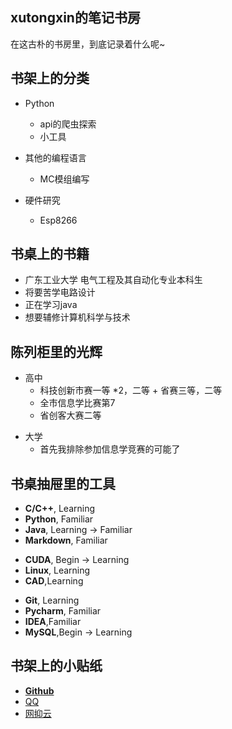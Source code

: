 <!-- .slide: data-background-image="https://i.loli.net/2020/08/18/HVKMeuCvlnOJUq6.jpg" , data-background-opacity="0.5"-->

## xutongxin的笔记书房

在这古朴的书房里，到底记录着什么呢~

<!-- slide -->
<!-- .slide: data-background-image="https://i.loli.net/2020/08/18/HVKMeuCvlnOJUq6.jpg" , data-background-opacity="0.5"-->


## 书架上的分类

<!-- slide vertical=true -->
<!-- .slide: data-background-image="https://i.loli.net/2020/08/18/HVKMeuCvlnOJUq6.jpg" , data-background-opacity="0.5"-->

- Python
  - api的爬虫探索
  - 小工具

- 其他的编程语言
  - MC模组编写

- 硬件研究
  - Esp8266
  

<!-- slide -->
<!-- .slide: data-background-image="https://i.loli.net/2020/09/14/NBHwtcFdXCjPkgf.jpg" , data-background-opacity="0.5"-->

## 书桌上的书籍

<!-- slide vertical=true -->
<!-- .slide: data-background-image="https://i.loli.net/2020/09/14/NBHwtcFdXCjPkgf.jpg" , data-background-opacity="0.5"-->

- 广东工业大学 电气工程及其自动化专业本科生
- 将要苦学电路设计
- 正在学习java
- 想要辅修计算机科学与技术

<!-- slide -->
<!-- .slide: data-background-image="https://i.loli.net/2020/08/18/1BKCyMV3tSqOhvg.jpg" , data-background-opacity="0.5"-->

## 陈列柜里的光辉

<!-- slide vertical=true -->
<!-- .slide: data-background-image="https://i.loli.net/2020/08/18/1BKCyMV3tSqOhvg.jpg" , data-background-opacity="0.5"-->

- 高中
  - 科技创新市赛一等 *2，二等 + 省赛三等，二等
  - 全市信息学比赛第7
  - 省创客大赛二等
  

<!-- slide vertical=true -->
<!-- .slide: data-background-image="https://i.loli.net/2020/08/18/1BKCyMV3tSqOhvg.jpg" , data-background-opacity="0.5"-->

- 大学
  - 首先我排除参加信息学竞赛的可能了 



<!-- slide -->
<!-- .slide: data-background-image="https://i.loli.net/2020/08/18/Z2OUmsbBciDp9r5.jpg" , data-background-opacity="0.5"-->

## 书桌抽屉里的工具

<!-- slide vertical=true -->
<!-- .slide: data-background-image="https://i.loli.net/2020/08/18/Z2OUmsbBciDp9r5.jpg" , data-background-opacity="0.5"-->

- **C/C++**, Learning
- **Python**, Familiar
- **Java**, Learning -> Familiar
- **Markdown**, Familiar

<!-- slide vertical=true -->
<!-- .slide: data-background-image="https://i.loli.net/2020/08/18/Z2OUmsbBciDp9r5.jpg" , data-background-opacity="0.5"-->

- **CUDA**, Begin -> Learning
- **Linux**, Learning
- **CAD**,Learning



<!-- slide vertical=true -->
<!-- .slide: data-background-image="https://i.loli.net/2020/08/18/Z2OUmsbBciDp9r5.jpg" , data-background-opacity="0.5"-->

- **Git**, Learning
- **Pycharm**, Familiar
- **IDEA**,Familiar
- **MySQL**,Begin -> Learning

<!-- slide -->
<!-- .slide: data-background-image="https://i.loli.net/2020/09/14/RshS1xwPKJcBHg5.jpg" , data-background-opacity="0.5"-->

## 书架上的小贴纸

<!-- slide vertical=true -->
<!-- .slide: data-background-image="https://i.loli.net/2020/09/14/RshS1xwPKJcBHg5.jpg" , data-background-opacity="0.5"-->

- **[Github](https://github.com/Yecgaa1)** 
- [QQ](http://wpa.qq.com/msgrd?v=3&uin=2656823393&site=qq&menu=yes)
- [网抑云](https://music.163.com/#/user/home?id=46092879)





